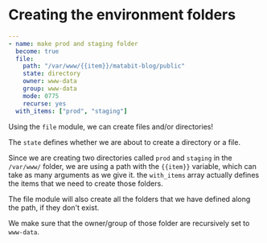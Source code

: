 # Creating the environment folders

```YAML
---
- name: make prod and staging folder
  become: true
  file:
    path: "/var/www/{{item}}/matabit-blog/public"
    state: directory
    owner: www-data
    group: www-data
    mode: 0775
    recurse: yes
  with_items: ["prod", "staging"]
```  

Using the `file` module, we can create files and/or directories!

The `state` defines whether we are about to create a directory or a file.

Since we are creating two directories called `prod` and `staging` in the `/var/www/` folder,
we are using a path with the `{{item}}` variable, which can take as many arguments as we give it.
the `with_items` array actually defines the items that we need to create those folders.

The file module will also create all the folders that we have defined along the path, if they don't exist.

We make sure that the owner/group of those folder are recursively set to `www-data`.


  
  

